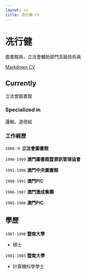 ```yaml
---
layout: cv
title: 冼行健 CV
---
```

# 冼行健
圖書館員，立法會輔助部門高級技術員 

<div id="webaddress">
<a href="https://elipapa.github.io/markdown-cv/</a>
| <a href="https://elipapa.github.io/markdown-cv/">Markdown CV</a>
</div>


## Currently

立法會圖書館


### Specialized in

邏輯，道德經 


### 工作經歷

`2000-今`
__立法會圖書館__

`1996-1999`
__澳門圖書館暨資訊管理協會__

`1991-1996`
__澳門中央圖書館__

`1990-1991`
__澳門PIC__

`1986-1987`
__澳門激成集團__

`1985-1986`
__澳門PIC__


## 學歷 

`1987-1990`
__暨南大學__
- 碩士
 
`1981-1985`
__暨南大學__
- 計算機科學學士


<!-- ### Footer

Last updated: July 2024  -->


